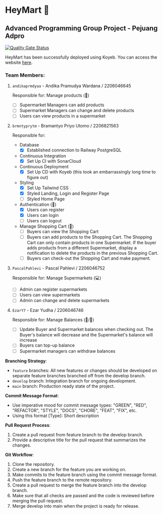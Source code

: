 # HeyMart 👋

## Advanced Programming Group Project - Pejuang Adpro

[![Quality Gate Status](https://sonarcloud.io/api/project_badges/measure?project=PejuangAdpro_HeyMart&metric=alert_status)](https://sonarcloud.io/summary/new_code?id=PejuangAdpro_HeyMart)

HeyMart has been successfully deployed using Koyeb. You can access the website [here](https://heymart-brmntyprytm.koyeb.app/).

### Team Members:
1. `andikaprmdyaa` - Andika Pramudya Wardana / 2206046645

   Responsible for: Manage products (🍎)
   - [ ] Supermarket Managers can add products
   - [ ] Supermarket Managers can change and delete products
   - [ ] Users can view products in a supermarket

2. `brmntyprytm` - Bramantyo Priyo Utomo / 2206821563

   Responsible for:
   - Database
      - [x] Established connection to Railway PostgreSQL
   - Continuous Integration 
      - [x] Set Up CI with SonarCloud
   - Continuous Deployment
      - [x] Set Up CD with Koyeb (this took an embarrassingly long time to figure out)
   - Styling
     -  [x] Set Up Tailwind CSS
     -  [x] Styled Landing, Login and Register Page
     -  [ ] Styled Home Page
   - Authentication (🧑‍)
      - [x] Users can register
      - [x] Users can login
      - [ ] Users can logout

   - Manage Shopping Cart (🧑‍)
      - [ ] Buyers can view the Shopping Cart
      - [ ] Buyers can add products to the Shopping Cart. The Shopping Cart can only contain products in one Supermarket. If the buyer adds products from a different Supermarket, display a notification to delete the products in the previous Shopping Cart.
      - [ ] Buyers can check-out the Shopping Cart and make payment.

3. `PascalPahlevi` - Pascal Pahlevi / 2206046752

   Responsible for: Manage Supermarkets (💻)
   - [ ] Admin can register supermarkets
   - [ ] Users can view supermarkets
   - [ ] Admin can change and delete supermarkets

4. `EzarY7` - Ezar Yudha / 2206046746

   Responsible for: Manage Balances (🍎/🧑‍)
   - [ ] Update Buyer and Supermarket balances when checking out. The Buyer's balance will decrease and the Supermarket's balance will increase
   - [ ] Buyers can top-up balance
   - [ ] Supermarket managers can withdraw balances

**Branching Strategy**:
* `feature` branches: All new features or changes should be developed on separate feature branches branched off from the develop branch.
* `develop` branch: Integration branch for ongoing development.
* `main` branch: Production ready state of the project.

**Commit Message Format**:
* Use imperative mood for commit message types: "GREEN", "RED", "REFACTOR", "STYLE", "DOCS", "CHORE", "FEAT", "FIX", etc.
* Using this format [Type]: Short description

**Pull Request Process**:
1. Create a pull request from feature branch to the develop branch.
2. Provide a descriptive title for the pull request that summarizes the changes.

**Git Workflow**:
1. Clone the repository.
2. Create a new branch for the feature you are working on.
3. Make commits to the feature branch using the commit message format.
4. Push the feature branch to the remote repository.
5. Create a pull request to merge the feature branch into the develop branch.
6. Make sure that all checks are passed and the code is reviewed before merging the pull request.
7. Merge develop into main when the project is ready for release.
